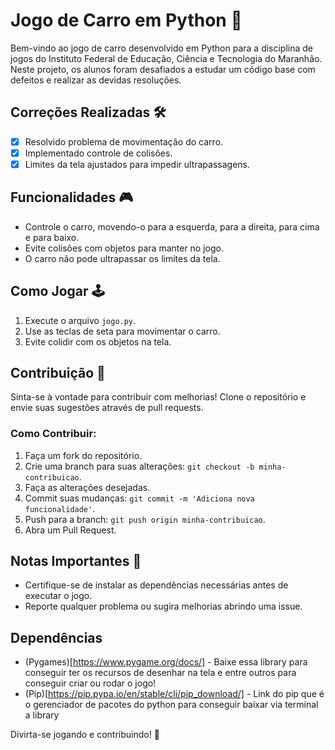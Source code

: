 # Jogo de Carro em Python 🚗

Bem-vindo ao jogo de carro desenvolvido em Python para a disciplina de jogos do Instituto Federal de Educação, Ciência e Tecnologia do Maranhão. Neste projeto, os alunos foram desafiados a estudar um código base com defeitos e realizar as devidas resoluções.

## Correções Realizadas 🛠️

- [x] Resolvido problema de movimentação do carro.
- [x] Implementado controle de colisões.
- [x] Limites da tela ajustados para impedir ultrapassagens.

## Funcionalidades 🎮

- Controle o carro, movendo-o para a esquerda, para a direita, para cima e para baixo.
- Evite colisões com objetos para manter no jogo.
- O carro não pode ultrapassar os limites da tela.

## Como Jogar 🕹️

1. Execute o arquivo `jogo.py`.
2. Use as teclas de seta para movimentar o carro.
3. Evite colidir com os objetos na tela.

## Contribuição 🤝

Sinta-se à vontade para contribuir com melhorias! Clone o repositório e envie suas sugestões através de pull requests.

### Como Contribuir:

1. Faça um fork do repositório.
2. Crie uma branch para suas alterações: `git checkout -b minha-contribuicao`.
3. Faça as alterações desejadas.
4. Commit suas mudanças: `git commit -m 'Adiciona nova funcionalidade'`.
5. Push para a branch: `git push origin minha-contribuicao`.
6. Abra um Pull Request.

## Notas Importantes 📝

- Certifique-se de instalar as dependências necessárias antes de executar o jogo.
- Reporte qualquer problema ou sugira melhorias abrindo uma issue.

## Dependências
- (Pygames)[https://www.pygame.org/docs/] - Baixe essa library para conseguir ter os recursos de desenhar na tela e entre outros para conseguir criar ou rodar o jogo!
- (Pip)[https://pip.pypa.io/en/stable/cli/pip_download/] - Link do pip que é o gerenciador de pacotes do python para conseguir baixar via terminal a library

Divirta-se jogando e contribuindo! 🎉

